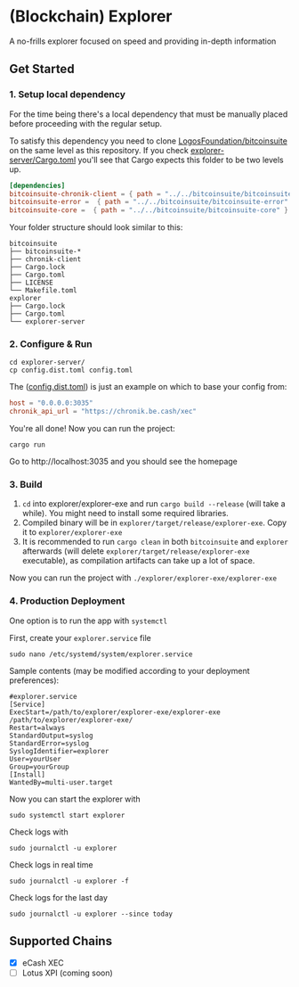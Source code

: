 # (Blockchain) Explorer

A no-frills explorer focused on speed and providing in-depth information


## Get Started

### 1. Setup local dependency

For the time being there's a local dependency that must be manually placed before proceeding with the regular setup.

To satisfy this dependency you need to clone [LogosFoundation/bitcoinsuite](https://github.com/LogosFoundation/bitcoinsuite/) on the same level as this repository. If you check [explorer-server/Cargo.toml](explorer-server/Cargo.toml) you'll see that Cargo expects this folder to be two levels up.

```toml
[dependencies]
bitcoinsuite-chronik-client = { path = "../../bitcoinsuite/bitcoinsuite-chronik-client" }
bitcoinsuite-error =  { path = "../../bitcoinsuite/bitcoinsuite-error" }
bitcoinsuite-core =  { path = "../../bitcoinsuite/bitcoinsuite-core" }
```

Your folder structure should look similar to this:

```
bitcoinsuite
├── bitcoinsuite-*
├── chronik-client
├── Cargo.lock
├── Cargo.toml
├── LICENSE
└── Makefile.toml
explorer
├── Cargo.lock
├── Cargo.toml
└── explorer-server
```

### 2. Configure & Run

```
cd explorer-server/
cp config.dist.toml config.toml
```

The ([config.dist.toml](explorer-server/config.dist.toml)) is just an example on which to base your config from:

```toml
host = "0.0.0.0:3035"
chronik_api_url = "https://chronik.be.cash/xec"
```

You're all done! Now you can run the project:
```
cargo run
```

Go to http://localhost:3035 and you should see the homepage

### 3. Build

1. `cd` into explorer/explorer-exe and run `cargo build --release` (will take a while). You might need to install some required libraries.
2. Compiled binary will be in `explorer/target/release/explorer-exe`. Copy it to `explorer/explorer-exe`
3. It is recommended to run `cargo clean` in both `bitcoinsuite` and `explorer` afterwards (will delete `explorer/target/release/explorer-exe` executable), as compilation artifacts can take up a lot of space.

Now you can run the project with `./explorer/explorer-exe/explorer-exe`

### 4. Production Deployment

One option is to run the app with `systemctl`

First, create your `explorer.service` file

`sudo nano /etc/systemd/system/explorer.service`

Sample contents (may be modified according to your deployment preferences):

```
#explorer.service
[Service]
ExecStart=/path/to/explorer/explorer-exe/explorer-exe /path/to/explorer/explorer-exe/
Restart=always
StandardOutput=syslog
StandardError=syslog
SyslogIdentifier=explorer
User=yourUser
Group=yourGroup
[Install]
WantedBy=multi-user.target
```

Now you can start the explorer with

`sudo systemctl start explorer`

Check logs with

`sudo journalctl -u explorer`

Check logs in real time

`sudo journalctl -u explorer -f`

Check logs for the last day

`sudo journalctl -u explorer --since today`

## Supported Chains

- [x] eCash XEC
- [ ] Lotus XPI (coming soon)
